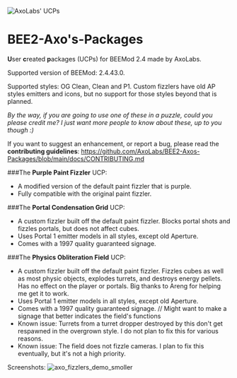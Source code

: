 ![AxoLabs' UCPs](https://user-images.githubusercontent.com/125143965/220545356-dc6fc292-efe7-4334-b8f5-97226796dd05.png)
# BEE2-Axo's-Packages
**U**ser **c**reated **p**ackages (UCPs) for BEEMod 2.4 made by AxoLabs.

Supported version of BEEMod: 2.4.43.0.

Supported styles: OG Clean, Clean and P1. Custom fizzlers have old AP styles emitters and icons, but no support for those styles beyond that is planned.

*By the way, if you are going to use one of these in a puzzle, could you please credit me? I just want more people to know about these, up to you though :)*

If you want to suggest an enhancement, or report a bug, please read the **contributing guidelines**: https://github.com/AxoLabs/BEE2-Axos-Packages/blob/main/docs/CONTRIBUTING.md

###The **Purple Paint Fizzler** UCP: 
- A modified version of the default paint fizzler that is purple.
- Fully compatible with the original paint fizzler.

###The **Portal Condensation Grid** UCP: 
- A custom fizzler built off the default paint fizzler. Blocks portal shots and fizzles portals, but does not affect cubes. 
- Uses Portal 1 emitter models in all styles, except old Aperture. 
- Comes with a 1997 quality guaranteed signage.

###The **Physics Obliteration Field** UCP: 
- A custom fizzler built off the default paint fizzler. Fizzles cubes as well as most physic objects, explodes turrets, and destroys energy pellets. Has no effect on the player or portals. Big thanks to Areng for helping me get it to work. 
- Uses Portal 1 emitter models in all styles, except old Aperture. 
- Comes with a 1997 quality guaranteed signage. // Might want to make a signage that better indicates the field's functions
- Known issue: Turrets from a turret dropper destroyed by this don't get respawned in the overgrown style. I do not plan to fix this for various reasons.
- Known issue: The field does not fizzle cameras. I plan to fix this eventually, but it's not a high priority.

Screenshots:
![axo_fizzlers_demo_smoller](https://user-images.githubusercontent.com/125143965/220136513-fb76add1-c7e7-4b71-a272-30cf598dffa5.png)
